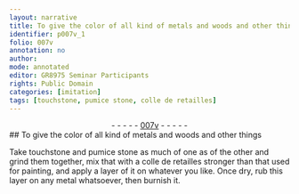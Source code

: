 ```yaml
---
layout: narrative
title: To give the color of all kind of metals and woods and other things
identifier: p007v_1
folio: 007v
annotation: no
author:
mode: annotated
editor: GR8975 Seminar Participants
rights: Public Domain
categories: [imitation]
tags: [touchstone, pumice stone, colle de retailles]
---
```


 <div class="folio" align="center">- - - - - <a href="http://gallica.bnf.fr/ark:/12148/btv1b10500001g/f20.image" target="_blank">007v</a> - - - - - </div> 
## To give the color of all kind of metals and woods and other things

 
 <span class="activity"></span>   Take <span class="material">touchstone</span> and <span class="material">pumice stone</span> <span class="unit">as much of one as of the other</span> and grind them together, mix that with a <span class="material"><span class="foreign">colle de retailles</span></span> stronger than that used for painting, and apply a layer of it on whatever you like. Once dry, rub this layer on any metal whatsoever, then burnish it. 
 